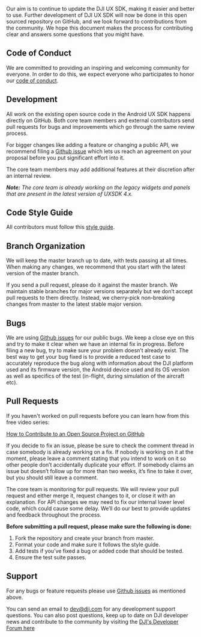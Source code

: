 Our aim is to continue to update the DJI UX SDK, making it easier and better to use. Further development of DJI UX SDK will now be done in this open sourced repository on GitHub, and we look forward to contributions from the community. We hope this document makes the process for contributing clear and answers some questions that you might have.

## Code of Conduct
We are committed to providing an inspiring and welcoming community for everyone. In order to do this, we expect everyone who participates to honor our [code of conduct](https://github.com/dji-sdk/Mobile-UXSDK-Beta-Android/blob/master/CODE_OF_CONDUCT.md).

## Development
All work on the existing open source code in the Android UX SDK happens directly on GitHub. Both core team members and external contributors send pull requests for bugs and improvements which go through the same review process. 

For bigger changes like adding a feature or changing a public API, we recommend filing a [Github issue](https://github.com/dji-sdk/Mobile-UXSDK-Beta-Android/issues) which lets us reach an agreement on your proposal before you put significant effort into it. 

The core team members may add additional features at their discretion after an internal review. 

_**Note:** The core team is already working on the legacy widgets and panels that are present in the latest version of UXSDK 4.x._

## Code Style Guide
All contributors must follow this [style guide](https://github.com/dji-sdk/Mobile-UXSDK-Beta-Android/wiki/Code-Style-Guide).

## Branch Organization
We will keep the master branch up to date, with tests passing at all times. When making any changes, we recommend that you start with the latest version of the master branch.

If you send a pull request, please do it against the master branch. We maintain stable branches for major versions separately but we don’t accept pull requests to them directly. Instead, we cherry-pick non-breaking changes from master to the latest stable major version.

## Bugs
We are using [Github issues](https://github.com/dji-sdk/Mobile-UXSDK-Beta-Android/issues) for our public bugs. We keep a close eye on this and try to make it clear when we have an internal fix in progress. Before filing a new bug, try to make sure your problem doesn’t already exist. The best way to get your bug fixed is to provide a reduced test case to accurately reproduce the bug along with information about the DJI platform used and its firmware version, the Android device used and its OS version as well as specifics of the test (in-flight, during simulation of the aircraft etc).

## Pull Requests
If you haven't worked on pull requests before you can learn how from this free video series: 

[How to Contribute to an Open Source Project on GitHub](https://egghead.io/courses/how-to-contribute-to-an-open-source-project-on-github)

If you decide to fix an issue, please be sure to check the comment thread in case somebody is already working on a fix. If nobody is working on it at the moment, please leave a comment stating that you intend to work on it so other people don’t accidentally duplicate your effort. If somebody claims an issue but doesn’t follow up for more than two weeks, it’s fine to take it over, but you should still leave a comment.

The core team is monitoring for pull requests. We will review your pull request and either merge it, request changes to it, or close it with an explanation. For API changes we may need to fix our internal lower level code, which could cause some delay. We’ll do our best to provide updates and feedback throughout the process.

**Before submitting a pull request, please make sure the following is done:** 
1. Fork the repository and create your branch from master.
1. Format your code and make sure it follows the style guide.
1. Add tests if you’ve fixed a bug or added code that should be tested.
1. Ensure the test suite passes.

## Support
For any bugs or feature requests please use [Github issues](https://github.com/dji-sdk/Mobile-UXSDK-Beta-Android/issues) as mentioned above. 

You can send an email to dev@dji.com for any development support questions. You can also post questions, keep up to date on DJI developer news and contribute to the community by visiting the [DJI's Developer Forum here](https://forum.dji.com/forum-139-1.html?from=developer)

